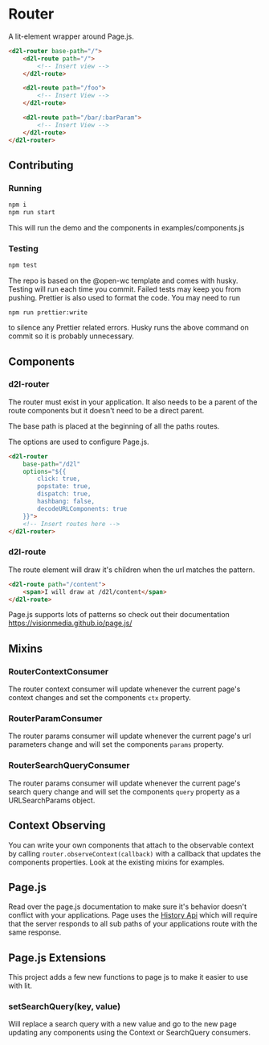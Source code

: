 # Router

A lit-element wrapper around Page.js. 

```html
<d2l-router base-path="/">
    <d2l-route path="/">
        <!-- Insert view -->
    </d2l-route>

    <d2l-route path="/foo">
        <!-- Insert View -->
    </d2l-route>

    <d2l-route path="/bar/:barParam">
        <!-- Insert View -->
    </d2l-route>
</d2l-router>
```

## Contributing

### Running

```bash
npm i
npm run start 
```

This will run the demo and the components in examples/components.js

### Testing

```bash
npm test
```

The repo is based on the @open-wc template and comes with husky. Testing will run each time you commit. Failed tests may keep you from pushing. Prettier is also used to format the code. You may need to run 

```
npm run prettier:write
```

to silence any Prettier related errors. Husky runs the above command on commit so it is probably unnecessary. 

## Components

### d2l-router
The router must exist in your application. It also needs to be a parent of the route components but it doesn't need to be a direct parent.

The base path is placed at the beginning of all the paths routes.

The options are used to configure Page.js.
```html 
<d2l-router 
    base-path="/d2l"
    options="${{
        click: true,
        popstate: true,
        dispatch: true,
        hashbang: false,
        decodeURLComponents: true
    }}">
    <!-- Insert routes here -->
</d2l-router>
```

### d2l-route
The route element will draw it's children when the url matches the pattern.
```html 
<d2l-route path="/content">
    <span>I will draw at /d2l/content</span>
</d2l-route>
```
Page.js supports lots of patterns so check out their documentation https://visionmedia.github.io/page.js/

## Mixins

### RouterContextConsumer
The router context consumer will update whenever the current page's context changes and set the components `ctx` property.

### RouterParamConsumer
The router params consumer will update whenever the current page's url parameters change and will set the components `params` property.

### RouterSearchQueryConsumer
The router params consumer will update whenever the current page's search query change and will set the components `query` property as a URLSearchParams object.

## Context Observing

You can write your own components that attach to the observable context by calling `router.observeContext(callback)` with a callback that updates the components properties. Look at the existing mixins for examples.


## Page.js
Read over the page.js documentation to make sure it's behavior doesn't conflict with your applications. Page uses the [History Api](https://developer.mozilla.org/en-US/docs/Web/API/History_API) which will require that the server responds to all sub paths of your applications route with the same response.

## Page.js Extensions

This project adds a few new functions to page js to make it easier to use with lit.

### setSearchQuery(key, value)

Will replace a search query with a new value and go to the new page updating any components using the Context or SearchQuery consumers.
